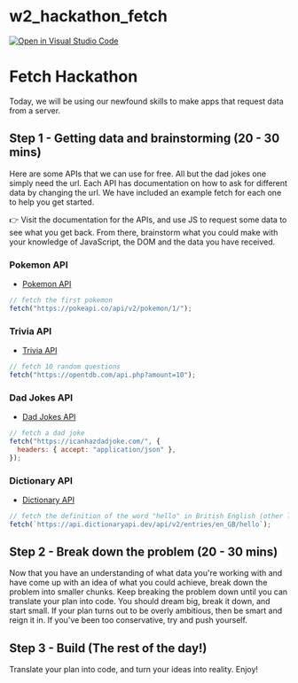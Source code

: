 # w2_hackathon_fetch

[![Open in Visual Studio Code](https://classroom.github.com/assets/open-in-vscode-f059dc9a6f8d3a56e377f745f24479a46679e63a5d9fe6f495e02850cd0d8118.svg)](https://classroom.github.com/online_ide?assignment_repo_id=6453956&assignment_repo_type=AssignmentRepo)
# Fetch Hackathon

Today, we will be using our newfound skills to make apps that request data from a server.

## Step 1 - Getting data and brainstorming (20 - 30 mins)

Here are some APIs that we can use for free. All but the dad jokes one simply need the url. Each API has documentation on how to ask for different data by changing the url. We have included an example fetch for each one to help you get started.

👉 Visit the documentation for the APIs, and use JS to request some data to see what you get back. From there, brainstorm what you could make with your knowledge of JavaScript, the DOM and the data you have received.

### Pokemon API

- [Pokemon API](https://pokeapi.co/)

```js
// fetch the first pokemon
fetch("https://pokeapi.co/api/v2/pokemon/1/");
```

### Trivia API

- [Trivia API](https://opentdb.com/api_config.php)

```js
// fetch 10 random questions
fetch("https://opentdb.com/api.php?amount=10");
```

### Dad Jokes API

- [Dad Jokes API](https://icanhazdadjoke.com/api)

```js
// fetch a dad joke
fetch("https://icanhazdadjoke.com/", {
  headers: { accept: "application/json" },
});
```

### Dictionary API

- [Dictionary API](https://dictionaryapi.dev/)

```js
// fetch the definition of the word "hello" in British English (other languages available in the docs)
fetch(`https://api.dictionaryapi.dev/api/v2/entries/en_GB/hello`);
```

## Step 2 - Break down the problem (20 - 30 mins)

Now that you have an understanding of what data you're working with and have come up with an idea of what you could achieve, break down the problem into smaller chunks. Keep breaking the problem down until you can translate your plan into code. You should dream big, break it down, and start small. If your plan turns out to be overly ambitious, then be smart and reign it in. If you've been too conservative, try and push yourself.

## Step 3 - Build (The rest of the day!)

Translate your plan into code, and turn your ideas into reality. Enjoy!